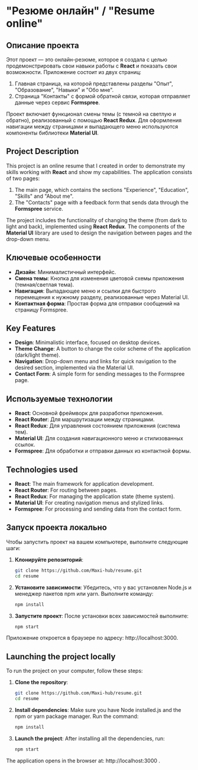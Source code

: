 # "Резюме онлайн" / "Resume online"

## Описание проекта
Этот проект — это онлайн-резюме, которое я создала с целью продемонстрировать свои навыки работы с **React** и показать свои возможности. Приложение состоит из двух страниц:  
1. Главная страница, на которой представлены разделы "Опыт", "Образование", "Навыки" и "Обо мне".  
2. Страница "Контакты" с формой обратной связи, которая отправляет данные через сервис **Formspree**.  

Проект включает функционал смены темы (с темной на светлую и обратно), реализованный с помощью **React Redux**. Для оформления навигации между страницами и выпадающего меню используются компоненты библиотеки **Material UI**.

## Project Description
This project is an online resume that I created in order to demonstrate my skills working with **React** and show my capabilities. The application consists of two pages:
1. The main page, which contains the sections "Experience", "Education", "Skills" and "About me".  
2. The "Contacts" page with a feedback form that sends data through the **Formspree** service.  

The project includes the functionality of changing the theme (from dark to light and back), implemented using **React Redux**. The components of the **Material UI** library are used to design the navigation between pages and the drop-down menu.


## Ключевые особенности
- **Дизайн**: Минималистичный интерфейс.  
- **Смена темы**: Кнопка для изменения цветовой схемы приложения (темная/светлая тема).  
- **Навигация**: Выпадающее меню и ссылки для быстрого перемещения к нужному разделу, реализованные через Material UI.  
- **Контактная форма**: Простая форма для отправки сообщений на страницу Formspree.  

## Key Features
- **Design**: Minimalistic interface, focused on desktop devices.  
- **Theme Change**: A button to change the color scheme of the application (dark/light theme).  
- **Navigation**: Drop-down menu and links for quick navigation to the desired section, implemented via the Material UI.  
- **Contact Form**: A simple form for sending messages to the Formspree page.


## Используемые технологии
- **React**: Основной фреймворк для разработки приложения.
- **React Router**: Для маршрутизации между страницами.
- **React Redux**: Для управления состоянием приложения (система тем).  
- **Material UI**: Для создания навигационного меню и стилизованных ссылок.  
- **Formspree**: Для обработки и отправки данных из контактной формы.  

## Technologies used
- **React**: The main framework for application development.
- **React Router**: For routing between pages.
- **React Redux**: For managing the application state (theme system).  
- **Material UI**: For creating navigation menus and stylized links.  
- **Formspree**: For processing and sending data from the contact form.


## Запуск проекта локально
Чтобы запустить проект на вашем компьютере, выполните следующие шаги:

1. **Клонируйте репозиторий**:
   ```bash
   git clone https://github.com/Maxi-hub/resume.git
   cd resume

2. **Установите зависимости**: 
Убедитесь, что у вас установлен Node.js и менеджер пакетов npm или yarn. Выполните команду:
    ```bash
    npm install

3. **Запустите проект**: 
После установки всех зависимостей выполните:
    ```bash
    npm start

Приложение откроется в браузере по адресу: http://localhost:3000.

## Launching the project locally
To run the project on your computer, follow these steps:

1. **Clone the repository**:
    ```bash
   git clone https://github.com/Maxi-hub/resume.git
   cd resume

2. **Install dependencies**:
Make sure you have Node installed.js and the npm or yarn package manager. Run the command:
    ```bash
    npm install

3. **Launch the project**: 
After installing all the dependencies, run:
    ```bash
    npm start

The application opens in the browser at: http://localhost:3000 .
